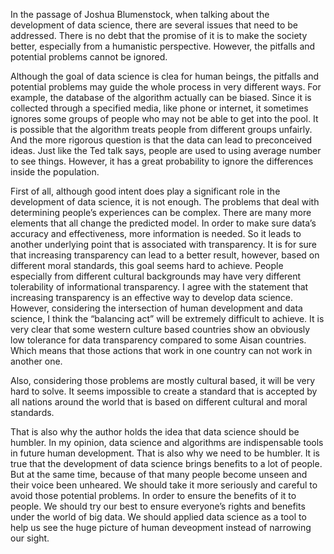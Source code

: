 In the passage of Joshua Blumenstock, when talking about the development of data science, there are several issues that need to be addressed. There is no debt that the promise of it is to make the society better, especially from a humanistic perspective. However, the pitfalls and potential problems cannot be ignored. 

Although the goal of data science is clea for human beings, the pitfalls and potential problems may guide the whole process in very different ways. For example, the database of the algorithm actually can be biased. Since it is collected through a specified media, like phone or internet, it sometimes ignores some groups of people who may not be able to get into the pool. It is possible that the algorithm treats people from different groups unfairly. And the more rigorous question is that the data can lead to preconceived ideas. Just like the Ted talk says, people are used to using average number to see things. However, it has a great probability to ignore the differences inside the population.

First of all, although good intent does play a significant role in the development of data science, it is not enough. The problems that deal with determining people’s experiences can be complex. There are many more elements that all change the predicted model. In order to make sure data’s accuracy and effectiveness, more information is needed. So it leads to another underlying point that is associated with transparency. It is for sure that increasing transparency can lead to a better result, however, based on different moral standards, this goal seems hard to achieve. People especially from different cultural backgrounds may have very different tolerability of informational transparency. I agree with the statement that increasing transparency is an effective way to develop data science. However, considering the intersection of human development and data science, I think the “balancing act” will be extremely difficult to achieve. It is very clear that some western culture based countries show an obviously low tolerance for data transparency compared to some Aisan countries. Which means that those actions that work in one country can not work in another one. 

Also, considering those problems are mostly cultural based, it will be very hard to solve. It seems impossible to create a standard that is accepted by all nations around the world that is based on different cultural and moral standards.

That is also why the author holds the idea that data science should be humbler. In my opinion, data science and algorithms are indispensable tools in future human development. That is also why we need to be humbler. It is true that the development of data science brings benefits to a lot of people. But at the same time, because of that many people become unseen and their voice been unheared. We should take it more seriously and careful to avoid those potential problems. In order to ensure the benefits of it to people. We should try our best to ensure everyone’s rights and benefits under the world of big data. We should applied data science as a tool to help us see the huge picture of human deveopment instead of narrowing our sight.
